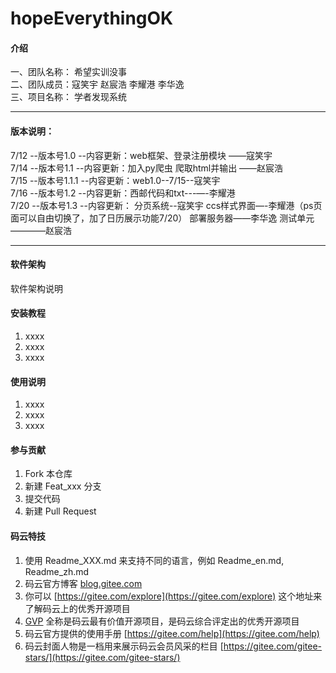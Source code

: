 # hopeEverythingOK

#### 介绍
一、团队名称：	希望实训没事     
二、团队成员：寇笑宇 赵宸浩 李耀港 李华逸     
三、项目名称：	学者发现系统     
****
#### 版本说明：
7/12 --版本号1.0 --内容更新：web框架、登录注册模块 ——寇笑宇  
7/14 --版本号1.1 --内容更新：加入py爬虫 爬取html并输出 ——赵宸浩   
7/15 --版本号1.1.1 --内容更新：web1.0--7/15--寇笑宇   
7/16 --版本号1.2 --内容更新：西邮代码和txt---—-李耀港  
7/20 --版本号1.3 --内容更新：  分页系统--寇笑宇   ccs样式界面—-李耀港（ps页面可以自由切换了，加了日历展示功能7/20）  部署服务器——李华逸  测试单元————赵宸浩      

****
#### 软件架构
软件架构说明


#### 安装教程

1.  xxxx
2.  xxxx
3.  xxxx

#### 使用说明

1.  xxxx
2.  xxxx
3.  xxxx

#### 参与贡献

1.  Fork 本仓库
2.  新建 Feat_xxx 分支
3.  提交代码
4.  新建 Pull Request


#### 码云特技

1.  使用 Readme\_XXX.md 来支持不同的语言，例如 Readme\_en.md, Readme\_zh.md
2.  码云官方博客 [blog.gitee.com](https://blog.gitee.com)
3.  你可以 [https://gitee.com/explore](https://gitee.com/explore) 这个地址来了解码云上的优秀开源项目
4.  [GVP](https://gitee.com/gvp) 全称是码云最有价值开源项目，是码云综合评定出的优秀开源项目
5.  码云官方提供的使用手册 [https://gitee.com/help](https://gitee.com/help)
6.  码云封面人物是一档用来展示码云会员风采的栏目 [https://gitee.com/gitee-stars/](https://gitee.com/gitee-stars/)
